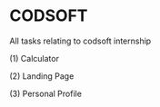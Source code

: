 # CODSOFT
All tasks relating to codsoft internship

(1) Calculator

(2) Landing Page

(3) Personal Profile
